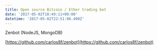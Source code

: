 ```yaml
---
title: Open source Bitcoin / Ether trading bot
date: '2017-05-02T18:49:11+00:00'
datetime: '2017-05-02T22:51:06.490Z'
---
```



Zenbot (NodeJS, MongoDB)

[https://github.com/carlos8f/zenbot](https://github.com/carlos8f/zenbot)